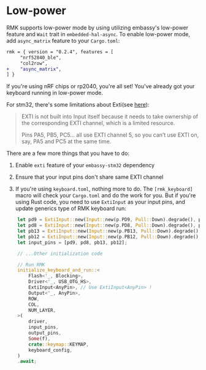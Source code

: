 # Low-power

RMK supports low-power mode by using utilizing embassy's low-power feature and `Wait` trait in `embedded-hal-async`. To enable low-power mode, add `async_matrix` feature to your `Cargo.toml`:

```diff
rmk = { version = "0.2.4", features = [
     "nrf52840_ble",
     "col2row",
+    "async_matrix",
] }
```

If you're using nRF chips or rp2040, you're all set! You've already got your keyboard running in low-power mode.

For stm32, there's some limitations about Exti(see [here](https://docs.embassy.dev/embassy-stm32/git/stm32g474pc/exti/struct.ExtiInput.html)):

> EXTI is not built into Input itself because it needs to take ownership of the corresponding EXTI channel, which is a limited resource.
> 
> Pins PA5, PB5, PC5… all use EXTI channel 5, so you can’t use EXTI on, say, PA5 and PC5 at the same time.

There are a few more things that you have to do:

1. Enable `exti` feature of your `embassy-stm32` dependency

2. Ensure that your input pins don't share same EXTI channel

3. If you're using `keyboard.toml`, nothing more to do. The `[rmk_keyboard]` macro will check your `Cargo.toml` and do the work for you. But if you're using Rust code, you need to use `ExtiInput` as your input pins, and update generics type of RMK keyboard run:

```rust
    let pd9 = ExtiInput::new(Input::new(p.PD9, Pull::Down).degrade(), p.EXTI9.degrade());
    let pd8 = ExtiInput::new(Input::new(p.PD8, Pull::Down).degrade(), p.EXTI8.degrade());
    let pb13 = ExtiInput::new(Input::new(p.PB13, Pull::Down).degrade(), p.EXTI13.degrade());
    let pb12 = ExtiInput::new(Input::new(p.PB12, Pull::Down).degrade(), p.EXTI12.degrade());
    let input_pins = [pd9, pd8, pb13, pb12];

    // ...Other initialization code

    // Run RMK
    initialize_keyboard_and_run::<
        Flash<'_, Blocking>,
        Driver<'_, USB_OTG_HS>,
        ExtiInput<AnyPin>, // Use ExtiInput<AnyPin> !
        Output<'_, AnyPin>,
        ROW,
        COL,
        NUM_LAYER,
    >(
        driver,
        input_pins,
        output_pins,
        Some(f),
        crate::keymap::KEYMAP,
        keyboard_config,
    )
    .await;

```
